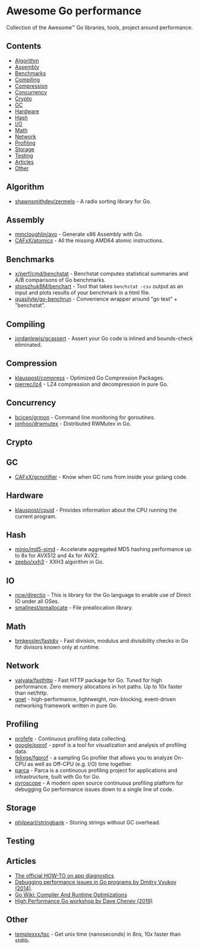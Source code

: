 # Awesome Go performance

Collection of the Awesome™ Go libraries, tools, project around performance.

## Contents

- [Algorithm](#algorithm)
- [Assembly](#assembly)
- [Benchmarks](#benchmarks)
- [Compiling](#compiling)
- [Compression](#compression)
- [Concurrency](#concurrency)
- [Crypto](#crypto)
- [GC](#gc)
- [Hardware](#hardware)
- [Hash](#hash)
- [I/O](#io)
- [Math](#math)
- [Network](#network)
- [Profiling](#profiling)
- [Storage](#storage)
- [Testing](#testing)
- [Articles](#articles)
- [Other](#other)

## Algorithm

- [shawnsmithdev/zermelo](https://github.com/shawnsmithdev/zermelo) - A radix sorting library for Go.

## Assembly

- [mmcloughlin/avo](https://github.com/mmcloughlin/avo) - Generate x86 Assembly with Go.
- [CAFxX/atomics](https://github.com/CAFxX/atomics) - All the missing AMD64 atomic instructions.

## Benchmarks

- [x/perf/cmd/benchstat](https://pkg.go.dev/golang.org/x/perf/cmd/benchstat) - Benchstat computes statistical summaries and A/B comparisons of Go benchmarks.
- [storozhukBM/benchart](https://github.com/storozhukBM/benchart) - Tool that takes `benchstat -csv` output as an input and plots results of your benchmark in a html file.
- [quasilyte/go-benchrun](https://github.com/quasilyte/go-benchrun) - Convenience wrapper around "go test" + "benchstat".

## Compiling

- [jordanlewis/gcassert](https://github.com/jordanlewis/gcassert) - Assert your Go code is inlined and bounds-check eliminated.

## Compression

- [klauspost/compress](https://github.com/klauspost/compress) - Optimized Go Compression Packages.
- [pierrec/lz4](https://github.com/pierrec/lz4) - LZ4 compression and decompression in pure Go.

## Concurrency

- [bcicen/grmon](https://github.com/bcicen/grmon) - Command line monitoring for goroutines.
- [jonhoo/drwmutex](https://github.com/jonhoo/drwmutex) - Distributed RWMutex in Go.

## Crypto

## GC

- [CAFxX/gcnotifier](https://github.com/CAFxX/gcnotifier) - Know when GC runs from inside your golang code.

## Hardware

- [klauspost/cpuid](https://github.com/klauspost/cpuid) - Provides information about the CPU running the current program.

## Hash

- [minio/md5-simd](https://github.com/minio/md5-simd) - Accelerate aggregated MD5 hashing performance up to 8x for AVX512 and 4x for AVX2.
- [zeebo/xxh3](https://github.com/zeebo/xxh3) - XXH3 algorithm in Go.

## IO

- [ncw/directio](github.com/ncw/directio) - This is library for the Go language to enable use of Direct IO under all OSes.
- [smallnest/preallocate](https://github.com/smallnest/preallocate) - File preallocation library.

## Math

- [bmkessler/fastdiv](https://github.com/bmkessler/fastdiv) - Fast division, modulus and divisibility checks in Go for divisors known only at runtime.

## Network

- [valyala/fasthttp](https://github.com/valyala/fasthttp) - Fast HTTP package for Go. Tuned for high performance. Zero memory allocations in hot paths. Up to 10x faster than net/http.
- [gnet](https://github.com/panjf2000/gnet) - high-performance, lightweight, non-blocking, event-driven networking framework written in pure Go.

## Profiling

- [profefe](https://github.com/profefe/profefe) - Continuous profiling data collecting.
- [google/pprof](https://github.com/google/pprof) - pprof is a tool for visualization and analysis of profiling data.
- [felixge/fgprof](https://github.com/felixge/fgprof) - a sampling Go profiler that allows you to analyze On-CPU as well as Off-CPU (e.g. I/O) time together.
- [parca](https://parca.dev) - Parca is a continuous profiling project for applications and infrastructure, built with Go for Go.
- [pyroscope](https://pyroscope.io/) - A modern open source continuous profiling platform for debugging Go performance issues down to a single line of code. 

## Storage

- [philpearl/stringbank](https://github.com/philpearl/stringbank) - Storing strings without GC overhead.

## Testing

## Articles

- [The official HOW-TO on app diagnostics](https://golang.org/doc/diagnostics.html).
- [Debugging performance issues in Go programs by Dmitry Vyukov (2014)](https://archive.is/TIkLM).
- [Go Wiki: Compiler And Runtime Optimizations](https://github.com/golang/go/wiki/CompilerOptimizations)
- [High Performance Go workshop by Dave Cheney (2019)](https://dave.cheney.net/high-performance-go-workshop/sydney-2019.html)

## Other

- [templexxx/tsc](https://github.com/templexxx/tsc) - Get unix time (nanoseconds) in 8ns, 10x faster than stdlib.

